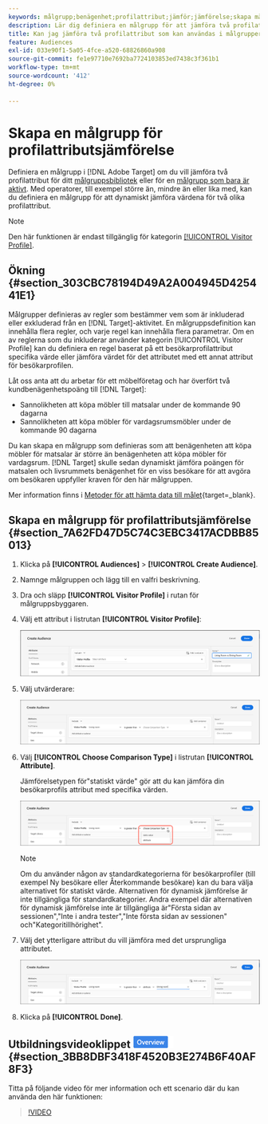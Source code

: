 ```yaml
---
keywords: målgrupp;benägenhet;profilattribut;jämför;jämförelse;skapa målgrupp;skapa målgrupp
description: Lär dig definiera en målgrupp för att jämföra två profilattribut.
title: Kan jag jämföra två profilattribut som kan användas i målgrupper?
feature: Audiences
exl-id: 033e90f1-5a05-4fce-a520-68826860a908
source-git-commit: fe1e97710e7692ba7724103853ed7438c3f361b1
workflow-type: tm+mt
source-wordcount: '412'
ht-degree: 0%

---
```


# Skapa en målgrupp för profilattributsjämförelse

Definiera en målgrupp i [!DNL Adobe Target] om du vill jämföra två profilattribut för ditt [målgruppsbibliotek](/help/main/c-target/c-audiences/audiences.md) eller för en [målgrupp som bara är aktivt](/help/main/c-target/creating-activity-only-audience.md). Med operatorer, till exempel större än, mindre än eller lika med, kan du definiera en målgrupp för att dynamiskt jämföra värdena för två olika profilattribut.

>[!NOTE]
>
>Den här funktionen är endast tillgänglig för kategorin [[!UICONTROL Visitor Profile]](/help/main/c-target/c-audiences/c-target-rules/visitor-profile.md#concept_E972690B9A4C4372A34229FA37EDA38E).

## Ökning {#section_303CBC78194D49A2A004945D425441E1}

Målgrupper definieras av regler som bestämmer vem som är inkluderad eller exkluderad från en [!DNL Target]-aktivitet. En målgruppsdefinition kan innehålla flera regler, och varje regel kan innehålla flera parametrar. Om en av reglerna som du inkluderar använder kategorin [!UICONTROL Visitor Profile] kan du definiera en regel baserat på ett besökarprofilattribut specifika värde eller jämföra värdet för det attributet med ett annat attribut för besökarprofilen.

Låt oss anta att du arbetar för ett möbelföretag och har överfört två kundbenägenhetspoäng till [!DNL Target]:

* Sannolikheten att köpa möbler till matsalar under de kommande 90 dagarna
* Sannolikheten att köpa möbler för vardagsrumsmöbler under de kommande 90 dagarna

Du kan skapa en målgrupp som definieras som att benägenheten att köpa möbler för matsalar är större än benägenheten att köpa möbler för vardagsrum. [!DNL Target] skulle sedan dynamiskt jämföra poängen för matsalen och livsrummets benägenhet för en viss besökare för att avgöra om besökaren uppfyller kraven för den här målgruppen.

Mer information finns i [Metoder för att hämta data till målet](https://experienceleague.adobe.com/docs/target-dev/developer/implementation/methods/methods-to-get-data-into-target.html?lang=sv-SE){target=_blank}.

## Skapa en målgrupp för profilattributsjämförelse {#section_7A62FD47D5C74C3EBC3417ACDBB85013}

1. Klicka på **[!UICONTROL Audiences]** > **[!UICONTROL Create Audience]**.
1. Namnge målgruppen och lägg till en valfri beskrivning.
1. Dra och släpp **[!UICONTROL Visitor Profile]** i rutan för målgruppsbyggaren.
1. Välj ett attribut i listrutan **[!UICONTROL Visitor Profile]**:

   ![Propensitetspoäng 1](assets/propensity_score_1.png)

1. Välj utvärderare:

   ![Propensitetspoäng 2](assets/propensity_score_2.png)

1. Välj **[!UICONTROL Choose Comparison Type]** i listrutan **[!UICONTROL Attribute]**.

   Jämförelsetypen för&quot;statiskt värde&quot; gör att du kan jämföra din besökarprofils attribut med specifika värden.

   ![Propensitetspoäng 3](assets/propensity_score_3.png)

   >[!NOTE]
   >
   >Om du använder någon av standardkategorierna för besökarprofiler (till exempel Ny besökare eller Återkommande besökare) kan du bara välja alternativet för statiskt värde. Alternativen för dynamisk jämförelse är inte tillgängliga för standardkategorier. Andra exempel där alternativen för dynamisk jämförelse inte är tillgängliga är&quot;Första sidan av sessionen&quot;,&quot;Inte i andra tester&quot;,&quot;Inte första sidan av sessionen&quot; och&quot;Kategoritillhörighet&quot;.

1. Välj det ytterligare attribut du vill jämföra med det ursprungliga attributet.

   ![propensity_score_4 image](assets/propensity_score_4.png)

1. Klicka på **[!UICONTROL Done]**.

## Utbildningsvideoklippet ![Översikt](/help/main/assets/overview.png) {#section_3BB8DBF3418F4520B3E274B6F40AF8F3}

Titta på följande video för mer information och ett scenario där du kan använda den här funktionen:

>[!VIDEO](https://video.tv.adobe.com/v/23218/)
